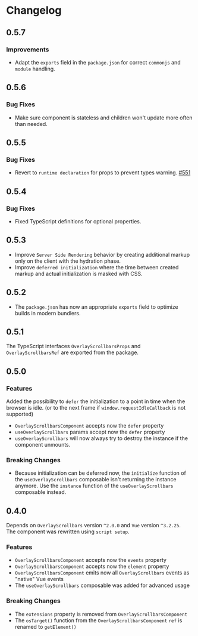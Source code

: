 # Changelog

## 0.5.7

### Improvements

- Adapt the `exports` field in the `package.json` for correct `commonjs` and `module` handling. 

## 0.5.6

### Bug Fixes

- Make sure component is stateless and children won't update more often than needed.

## 0.5.5

### Bug Fixes

- Revert to `runtime declaration` for props to prevent types warning. [#551](https://github.com/KingSora/OverlayScrollbars/issues/551)

## 0.5.4

### Bug Fixes

- Fixed TypeScript definitions for optional properties.

## 0.5.3

- Improve `Server Side Rendering` behavior by creating additional markup only on the client with the hydration phase.
- Improve `deferred initialization` where the time between created markup and actual initialization is masked with CSS.

## 0.5.2

- The `package.json` has now an appropriate `exports` field to optimize builds in modern bundlers.

## 0.5.1

The TypeScript interfaces `OverlayScrollbarsProps` and `OverlayScrollbarsRef` are exported from the package.

## 0.5.0

### Features

Added the possibility to `defer` the initialization to a point in time when the browser is idle. (or to the next frame if `window.requestIdleCallback` is not supported) 
- `OverlayScrollbarsComponent` accepts now the `defer` property
- `useOverlayScrollbars` params accept now the `defer` property
- `useOverlayScrollbars` will now always try to destroy the instance if the component unmounts.

### Breaking Changes

- Because initialization can be deferred now, the `initialize` function of the `useOverlayScrollbars` composable isn't returning the instance anymore. Use the `instance` function of the `useOverlayScrollbars` composable instead.

## 0.4.0

Depends on `OverlayScrollbars` version `^2.0.0` and `Vue` version `^3.2.25`.  
The component was rewritten using `script setup`.

### Features

- `OverlayScrollbarsComponent` accepts now the `events` property
- `OverlayScrollbarsComponent` accepts now the `element` property
- `OverlayScrollbarsComponent` emits now all `OverlayScrollbars` events as "native" Vue events
- The `useOverlayScrollbars` composable was added for advanced usage 

### Breaking Changes

- The `extensions` property is removed from `OverlayScrollbarsComponent`
- The `osTarget()` function from the `OverlayScrollbarsComponent` `ref` is renamed to `getElement()`